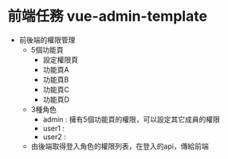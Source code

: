 # 前端任務 vue-admin-template

*  前後端的權限管理
    *  5個功能頁
        *  設定權限頁
        *  功能頁A
        *  功能頁B
        *  功能頁C
        *  功能頁D
    *  3種角色
        *  admin : 擁有5個功能頁的權限，可以設定其它成員的權限
        *  user1  : 
        *  user2  : 
    *  由後端取得登入角色的權限列表，在登入的api，傳給前端
